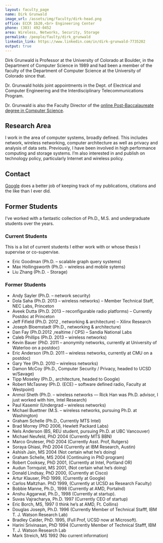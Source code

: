 ```yaml
---
layout: faculty_page
name: Dirk Grunwald
image_url: /assets/img/faculty/dirk-head.png
office: ECCR 1b20,<br> Engineering Center
phone: (303) 492-0452
area: Wireless, Networks, Security, Storage
permalink: /people/faulty/dirk_grunwald
linkedin_link: https://www.linkedin.com/in/dirk-grunwald-7735202
output: true
---
```


Dirk Grunwald is Professor at the University of Colorado at Boulder,
in the Department of Computer Science in 1989 and had been a member of
the faculty of the Department of Computer Science at the University of
Colorado since that.

Dr. Grunwald holds joint appointments in the Dept. of Electrical and
Computer Engineering and the Interdisciplinary Telecommunications
Program.

Dr. Grunwald is also the Faculty Director of the [online Post-Baccalaureate degree in Computer Science](https://www.colorado.edu/cs/cs-online).

## Research Area

I work in the area of computer systems, broadly defined. This includes
network, wireless networking, computer architecture as well as privacy
and analysis of data sets. Previously, I have been involved in high
performance computing and storage systems. I’m also interested in and
publish on technology policy, particularly Internet and wireless
policy.

## Contact

[Google](http://scholar.google.com/citations?sortby=pubdate&hl=en&user=3Ws6G2AAAAAJ&view_op=list_works) does a better job of keeping track of my publications, citations
and the like than I ever did.

## Former Students

I’ve worked with a fantastic collection of Ph.D., M.S. and
undergraduate students over the years. 

### Current Students
This is a list of current students I either work with or whose thesis I supervise or co-supervise.

* Eric Goodman (Ph.D. – scalable graph query systems)
* Max Hollingsworth (Ph.D. - wireless and mobile sytems)
* Liu Zhang (Ph.D. - Storage)

### Former Students

* Andy Sayler (Ph.D. – network security)
* Dola Saha (Ph.D. 2013 – wireless networks) – Member Technical Staff, NEC Labs, Princeton
* Aveek Dutta (Ph.D. 2013 – reconfigurable radio platforms) – Currently Postdoc at Princeton
* Jeff Fifield (Ph.D. 2012 , networking & architecture) – Xilinx Research
* Joseph Bloemstadt (Ph.D., networking & architecture)
* Dan Fay (Ph.D.2012 ,realtime / CPS) – Sandia National Labs
* Caleb Phillips (Ph.D. 2013 – wireless networks)
* Kevin Bauer (PhD. 2011 – anonymity networks, currently at University of Waterloo on a postdoc)
* Eric Anderson (Ph.D. 2011 – wireless networks, currently at CMU on a postdoc)
* Gary Yee (Ph.D. 2010 – wireless networks)
* Damon McCoy (Ph.D., Computer Security / Privacy, headed to UCSD w/Savage)
* Tipp Moseley (Ph.D., architecture, headed to Google)
* Robert McTasney (Ph.D. (ECE) – software defined radio, Faculty at Westpoint)
* Anmol Sheth (Ph.D. – wireless networks — Rick Han was Ph.D. advisor, I just worked with him, Intel Research)
* Paul Kasemir (Undergrad – wireless networks)
* Michael Buettner (M.S. – wireless networks, pursuing Ph.D. at Washington)
* Graham Schelle (Ph.D., Currently MTS Intel)
* Brad Morrey (PhD 2006, Hewlett Packard Labs)
* Nels Anderson (BS, REU student, pursuing Ph.D. at UBC Vancouver)
* Michael Neufeld, PhD 2004 (Currently MTS BBN)
* Marco Gruteser, PhD 2004 (Currently Asst. Prof, Rutgers)
* Soraya Ghiasi, PhD 2004 (Currently at IBM Research, Austin)
* Ashish Jain, MS 2004 (Not certain what he’s doing)
* Graham Schelle, MS 2004 (Continuing in PhD program)
* Robert Cooksey, PhD 2001, (Currently at Intel, Portland OR)
* Audun Tornquist, MS 2001, (Not certain what he’s doing)
* Donald Lindsay, PhD 2000, (Currently at Cisco)
* Artur Klauser, PhD 1999, (Currently at Google)
* Carlos Maltzhan. PhD 1999, (Currently at UCSD as Research Faculty)
* Bobbie Manne, Ph.D., 1998 (Currently at AMD, Portalnd)
* Anshu Aggarwal, Ph.D., 1998 (Currently at startup).
* Suvas Vajracharya, Ph.D. 1997 (Currently CEO of startup)
* Eric Borch, MS, 1997 (I think he’s at AMD, Ft. Collins)
* Douglas Joseph, Ph.D. 1996 (Currently Member of Technical Stafff, IBM T. J. Watson Research Lab)
* Bradley Calder, PhD. 1995, (Full Prof, UCSD now at Microsoft).
* Harini Srivinasan, PhD 1994 (Currently Member of Technical Stafff, IBM T. J. Watson Research Lab
* Mark Streich, MS 1992 (No current information)
